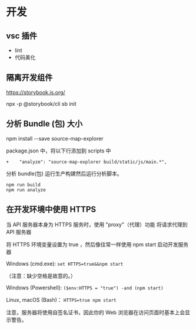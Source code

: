 # 开发

## vsc 插件

- lint
- 代码美化

## 隔离开发组件

https://storybook.js.org/

npx -p @storybook/cli sb init

## 分析 Bundle (包) 大小

npm install --save source-map-explorer

package.json 中，将以下行添加到 scripts 中

```
+    "analyze": "source-map-explorer build/static/js/main.*",
```

分析 bundle(包) 运行生产构建然后运行分析脚本。

```
npm run build
npm run analyze
```

## 在开发环境中使用 HTTPS

当 API 服务器本身为 HTTPS 服务时，使用 "proxy"（代理）功能 将请求代理到 API 服务器

将 HTTPS 环境变量设置为 true ，然后像往常一样使用 npm start 启动开发服务器

Windows (cmd.exe): `set HTTPS=true&&npm start`

（注意：缺少空格是故意的。）

Windows (Powershell): `($env:HTTPS = "true") -and (npm start)`

Linux, macOS (Bash)： `HTTPS=true npm start`

注意，服务器将使用自签名证书，因此你的 Web 浏览器在访问页面时基本上会显示警告。
